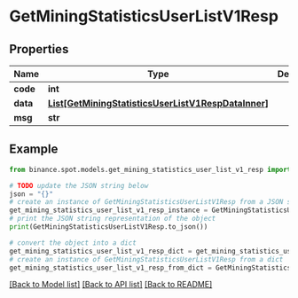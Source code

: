 # GetMiningStatisticsUserListV1Resp


## Properties

Name | Type | Description | Notes
------------ | ------------- | ------------- | -------------
**code** | **int** |  | [optional] 
**data** | [**List[GetMiningStatisticsUserListV1RespDataInner]**](GetMiningStatisticsUserListV1RespDataInner.md) |  | [optional] 
**msg** | **str** |  | [optional] 

## Example

```python
from binance.spot.models.get_mining_statistics_user_list_v1_resp import GetMiningStatisticsUserListV1Resp

# TODO update the JSON string below
json = "{}"
# create an instance of GetMiningStatisticsUserListV1Resp from a JSON string
get_mining_statistics_user_list_v1_resp_instance = GetMiningStatisticsUserListV1Resp.from_json(json)
# print the JSON string representation of the object
print(GetMiningStatisticsUserListV1Resp.to_json())

# convert the object into a dict
get_mining_statistics_user_list_v1_resp_dict = get_mining_statistics_user_list_v1_resp_instance.to_dict()
# create an instance of GetMiningStatisticsUserListV1Resp from a dict
get_mining_statistics_user_list_v1_resp_from_dict = GetMiningStatisticsUserListV1Resp.from_dict(get_mining_statistics_user_list_v1_resp_dict)
```
[[Back to Model list]](../README.md#documentation-for-models) [[Back to API list]](../README.md#documentation-for-api-endpoints) [[Back to README]](../README.md)


